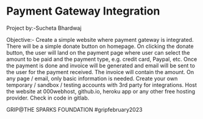 

# Payment Gateway Integration

Project by:-Sucheta Bhardwaj

Objective:-
Create a simple website where payment gateway is integrated.
There will be a simple donate button on homepage. On clicking  the donate button, the user will land on the payment page where  user can select the amount to be paid and the payment type, e.g.  credit card, Paypal, etc.
Once the payment is done and invoice will be generated and  email will be sent to the user for the payment received. The  invoice will contain the amount.
On any page / email, only basic information is needed.
Create your own temporary / sandbox / testing accounts with 3rd  party for integrations.
Host the website at 000webhost, github.io, heroku app or any  other free hosting provider. Check in code in gitlab.

GRIP@THE SPARKS FOUNDATION
#gripfebruary2023

